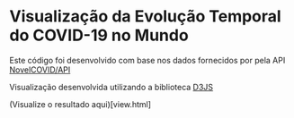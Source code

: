 # Visualização da Evolução Temporal do COVID-19 no Mundo

Este código foi desenvolvido com base nos dados fornecidos por pela API [NovelCOVID/API](https://github.com/NOVELCOVID/API)

Visualização desenvolvida utilizando a biblioteca [D3JS](https://d3js.org)

(Visualize o resultado aqui)[view.html]
